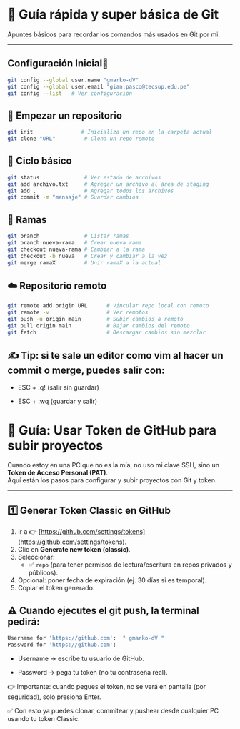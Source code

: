 # 📘 Guía rápida y super básica de Git

Apuntes básicos para recordar los comandos más usados en Git por mi.

---

## Configuración Inicial🔖

```bash
git config --global user.name "gmarko-dV"
git config --global user.email "gian.pasco@tecsup.edu.pe"
git config --list   # Ver configuración
```

## 📂 Empezar un repositorio

```bash
git init               # Inicializa un repo en la carpeta actual
git clone "URL"         # Clona un repo remoto
```
## 📄 Ciclo básico
```bash
git status              # Ver estado de archivos
git add archivo.txt     # Agregar un archivo al área de staging
git add .               # Agregar todos los archivos
git commit -m "mensaje" # Guardar cambios
```
## 🔄 Ramas
```bash
git branch              # Listar ramas
git branch nueva-rama   # Crear nueva rama
git checkout nueva-rama # Cambiar a la rama
git checkout -b nueva   # Crear y cambiar a la vez
git merge ramaX         # Unir ramaX a la actual
```
## ☁️ Repositorio remoto
```bash
git remote add origin URL      # Vincular repo local con remoto
git remote -v                  # Ver remotos
git push -u origin main        # Subir cambios a remoto
git pull origin main           # Bajar cambios del remoto
git fetch                      # Descargar cambios sin mezclar
```

## ✍️ Tip: si te sale un editor como vim al hacer un commit o merge, puedes salir con:

- ESC + :q! (salir sin guardar)

- ESC + :wq (guardar y salir)


# 🔑 Guía: Usar Token de GitHub para subir proyectos

Cuando estoy en una PC que no es la mía, no uso mi clave SSH, sino un **Token de Acceso Personal (PAT)**.  
Aquí están los pasos para configurar y subir proyectos con Git y token.

---

## 1️⃣ Generar Token Classic en GitHub

1. Ir a 👉 [https://github.com/settings/tokens](https://github.com/settings/tokens).  
2. Clic en **Generate new token (classic)**.  
3. Seleccionar:
   - ✅ `repo` (para tener permisos de lectura/escritura en repos privados y públicos).  
4. Opcional: poner fecha de expiración (ej. 30 días si es temporal).  
5. Copiar el token generado.
   
## ⚠️ Cuando ejecutes el git push, la terminal pedirá:
```bash
Username for 'https://github.com':  " gmarko-dV "
Password for 'https://github.com':
```
- Username → escribe tu usuario de GitHub.

- Password → pega tu token (no tu contraseña real).

👉 Importante: cuando pegues el token, no se verá en pantalla (por seguridad), solo presiona Enter.

✅ Con esto ya puedes clonar, commitear y pushear desde cualquier PC usando tu token Classic.
